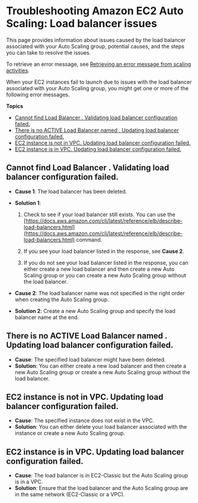 # Troubleshooting Amazon EC2 Auto Scaling: Load balancer issues<a name="ts-as-loadbalancer"></a>

This page provides information about issues caused by the load balancer associated with your Auto Scaling group, potential causes, and the steps you can take to resolve the issues\.

To retrieve an error message, see [Retrieving an error message from scaling activities](CHAP_Troubleshooting.md#RetrievingErrors)\.

When your EC2 instances fail to launch due to issues with the load balancer associated with your Auto Scaling group, you might get one or more of the following error messages\.

**Topics**
+ [Cannot find Load Balancer <your launch environment>\. Validating load balancer configuration failed\.](#ts-as-loadbalancer-1)
+ [There is no ACTIVE Load Balancer named <load balancer name>\. Updating load balancer configuration failed\.](#ts-as-loadbalancer-2)
+ [EC2 instance <instance ID> is not in VPC\. Updating load balancer configuration failed\.](#ts-as-loadbalancer-3)
+ [EC2 instance <instance ID> is in VPC\. Updating load balancer configuration failed\.](#ts-as-loadbalancer-5)

## Cannot find Load Balancer <your launch environment>\. Validating load balancer configuration failed\.<a name="ts-as-loadbalancer-1"></a>
+ **Cause 1**: The load balancer has been deleted\.
+ **Solution 1**:

  1. Check to see if your load balancer still exists\. You can use the [https://docs.aws.amazon.com/cli/latest/reference/elb/describe-load-balancers.html](https://docs.aws.amazon.com/cli/latest/reference/elb/describe-load-balancers.html) command\.

  1. If you see your load balancer listed in the response, see **Cause 2**\.

  1. If you do not see your load balancer listed in the response, you can either create a new load balancer and then create a new Auto Scaling group or you can create a new Auto Scaling group without the load balancer\.
+ **Cause 2**: The load balancer name was not specified in the right order when creating the Auto Scaling group\.
+ **Solution 2**: Create a new Auto Scaling group and specify the load balancer name at the end\.

## There is no ACTIVE Load Balancer named <load balancer name>\. Updating load balancer configuration failed\.<a name="ts-as-loadbalancer-2"></a>
+ **Cause**: The specified load balancer might have been deleted\.
+ **Solution**: You can either create a new load balancer and then create a new Auto Scaling group or create a new Auto Scaling group without the load balancer\. 

## EC2 instance <instance ID> is not in VPC\. Updating load balancer configuration failed\.<a name="ts-as-loadbalancer-3"></a>
+ **Cause**: The specified instance does not exist in the VPC\.
+ **Solution**: You can either delete your load balancer associated with the instance or create a new Auto Scaling group\.

## EC2 instance <instance ID> is in VPC\. Updating load balancer configuration failed\.<a name="ts-as-loadbalancer-5"></a>
+ **Cause**: The load balancer is in EC2\-Classic but the Auto Scaling group is in a VPC\.
+ **Solution**: Ensure that the load balancer and the Auto Scaling group are in the same network \(EC2\-Classic or a VPC\)\.